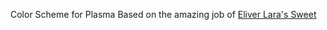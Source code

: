 Color Scheme for Plasma
Based on the amazing job of [Eliver Lara's Sweet](https://github.com/EliverLara/Sweet-kde)